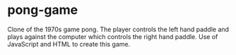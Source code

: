 # pong-game
Clone of the 1970s game pong.
The player controls the left hand paddle and plays against the computer which controls the right hand paddle.
Use of JavaScript and HTML to create this game.
